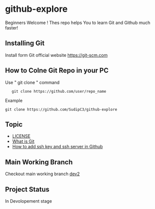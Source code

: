 # github-explore
Beginners Welcome ! Thes repo helps You to learn Git and Github
much faster!
## Installing Git
Install form Git official website https://git-scm.com
## How to Colne Git Repo in your PC
Use " git clone " command
            
       git clone https://github.com/user/repo_name
 
 Example
    
    git clone https://github.com/SudipC3/github-explore
## Topic
+ [LICENSE](LICENSE)
+ [What is Git](What_is_git.md)
+ [How to add ssh key and ssh server in Github](ssh-key.md)

## Main Working Branch
Checkout main working branch [dev2](https://github.com/github-explore/tree/dev2)

    
 ## Project Status 
 In Devolopement stage
